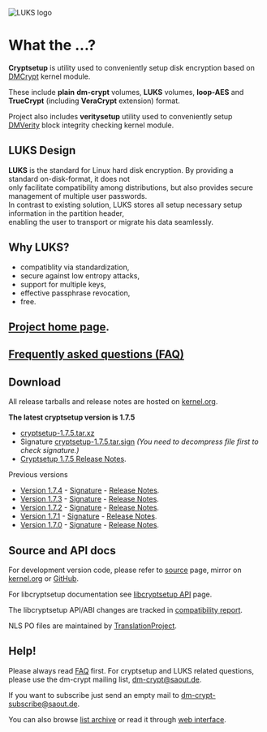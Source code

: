 ![LUKS logo](https://gitlab.com/cryptsetup/cryptsetup/wikis/luks-logo.png)

What the ...?
=============
**Cryptsetup** is utility used to conveniently setup disk encryption based
on [DMCrypt](https://gitlab.com/cryptsetup/cryptsetup/wikis/DMCrypt) kernel module.

These include **plain** **dm-crypt** volumes, **LUKS** volumes, **loop-AES**
and **TrueCrypt** (including **VeraCrypt** extension) format.

Project also includes **veritysetup** utility used to conveniently setup
[DMVerity](https://gitlab.com/cryptsetup/cryptsetup/wikis/DMVerity) block integrity checking kernel module.

LUKS Design
-----------
**LUKS** is the standard for Linux hard disk encryption. By providing a standard on-disk-format, it does not  
only facilitate compatibility among distributions, but also provides secure management of multiple user passwords.  
In contrast to existing solution, LUKS stores all setup necessary setup information in the partition header,  
enabling the user to transport or migrate his data seamlessly.

Why LUKS?
---------
 * compatiblity via standardization,
 * secure against low entropy attacks,
 * support for multiple keys,
 * effective passphrase revocation,
 * free.

[Project home page](https://gitlab.com/cryptsetup/cryptsetup/).
-----------------

[Frequently asked questions (FAQ)](https://gitlab.com/cryptsetup/cryptsetup/wikis/FrequentlyAskedQuestions)
--------------------------------

Download
--------
All release tarballs and release notes are hosted on [kernel.org](https://www.kernel.org/pub/linux/utils/cryptsetup/).

**The latest cryptsetup version is 1.7.5**
  * [cryptsetup-1.7.5.tar.xz](https://www.kernel.org/pub/linux/utils/cryptsetup/v1.7/cryptsetup-1.7.5.tar.xz)
  * Signature [cryptsetup-1.7.5.tar.sign](https://www.kernel.org/pub/linux/utils/cryptsetup/v1.7/cryptsetup-1.7.5.tar.sign)
    _(You need to decompress file first to check signature.)_
  * [Cryptsetup 1.7.5 Release Notes](https://www.kernel.org/pub/linux/utils/cryptsetup/v1.7/v1.7.5-ReleaseNotes).

Previous versions
 * [Version 1.7.4](https://www.kernel.org/pub/linux/utils/cryptsetup/v1.7/cryptsetup-1.7.4.tar.xz) -
   [Signature](https://www.kernel.org/pub/linux/utils/cryptsetup/v1.7/cryptsetup-1.7.4.tar.sign) -
   [Release Notes](https://www.kernel.org/pub/linux/utils/cryptsetup/v1.7/v1.7.4-ReleaseNotes).
 * [Version 1.7.3](https://www.kernel.org/pub/linux/utils/cryptsetup/v1.7/cryptsetup-1.7.3.tar.xz) -
   [Signature](https://www.kernel.org/pub/linux/utils/cryptsetup/v1.7/cryptsetup-1.7.3.tar.sign) -
   [Release Notes](https://www.kernel.org/pub/linux/utils/cryptsetup/v1.7/v1.7.3-ReleaseNotes).
 * [Version 1.7.2](https://www.kernel.org/pub/linux/utils/cryptsetup/v1.7/cryptsetup-1.7.2.tar.xz) -
   [Signature](https://www.kernel.org/pub/linux/utils/cryptsetup/v1.7/cryptsetup-1.7.2.tar.sign) -
   [Release Notes](https://www.kernel.org/pub/linux/utils/cryptsetup/v1.7/v1.7.2-ReleaseNotes).
 * [Version 1.7.1](https://www.kernel.org/pub/linux/utils/cryptsetup/v1.7/cryptsetup-1.7.1.tar.xz) -
   [Signature](https://www.kernel.org/pub/linux/utils/cryptsetup/v1.7/cryptsetup-1.7.1.tar.sign) -
   [Release Notes](https://www.kernel.org/pub/linux/utils/cryptsetup/v1.7/v1.7.1-ReleaseNotes).
 * [Version 1.7.0](https://www.kernel.org/pub/linux/utils/cryptsetup/v1.7/cryptsetup-1.7.0.tar.xz) -
   [Signature](https://www.kernel.org/pub/linux/utils/cryptsetup/v1.7/cryptsetup-1.7.0.tar.sign) -
   [Release Notes](https://www.kernel.org/pub/linux/utils/cryptsetup/v1.7/v1.7.0-ReleaseNotes).

Source and API docs
-------------------
For development version code, please refer to [source](https://gitlab.com/cryptsetup/cryptsetup/tree/master) page,
mirror on [kernel.org](https://git.kernel.org/cgit/utils/cryptsetup/cryptsetup.git/) or [GitHub](https://github.com/mbroz/cryptsetup).

For libcryptsetup documentation see [libcryptsetup API](https://gitlab.com/cryptsetup/cryptsetup/wikis/API/index.html) page.

The libcryptsetup API/ABI changes are tracked in [compatibility report](https://gitlab.com/cryptsetup/cryptsetup/wikis/ABI-tracker/timeline/libcryptsetup/index.html).

NLS PO files are maintained by [TranslationProject](http://translationproject.org/domain/cryptsetup.html).

Help!
-----
Please always read [FAQ](https://gitlab.com/cryptsetup/cryptsetup/wikis/FrequentlyAskedQuestions) first.
For cryptsetup and LUKS related questions, please use the dm-crypt mailing list, [dm-crypt@saout.de](mailto:dm-crypt@saout.de).

If you want to subscribe just send an empty mail to [dm-crypt-subscribe@saout.de](mailto:dm-crypt-subscribe@saout.de).

You can also browse [list archive](http://www.saout.de/pipermail/dm-crypt/) or read it through
[web interface](http://news.gmane.org/gmane.linux.kernel.device-mapper.dm-crypt).
